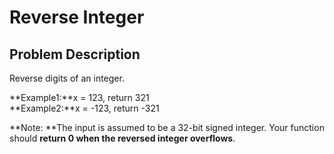 # Reverse Integer

## Problem Description

Reverse digits of an integer.

**Example1:**x = 123, return 321  
**Example2:**x = -123, return -321

**Note: **The input is assumed to be a 32-bit signed integer. Your function should **return 0 when the reversed integer overflows**.

